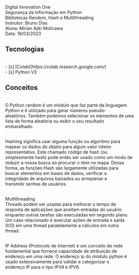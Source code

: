 <br>  Digital Innovation One 
<br>  Segurança da Informação em Python
<br>  Bibliotecas Random, Hash e Multithreading
<br>  Instrutor:  Bruno Dias
<br>  Aluna: Mirian Ajiki Molicawa
<br>  Data: 18/03/2023

<p>

<h2> Tecnologias </h2>
<br> - [x] [Colab](https://colab.research.google.com/)
<br> - [x] Python V3 


<h2> Conceitos </h2> 
<p>
<br>O Python random é um módulo que faz parte da linguagem <br>Python e é utilizado para gerar números pseudo-<br>aleatórios. Também podemos selecionar os elementos de uma <br>lista de forma aleatória ou exibir o seu resultado <br>embaralhado.
<p>
<br>Hashing significa usar alguma função ou algoritmo para <br>mapear os dados do objeto para algum valor inteiro <br>representativo. Este chamado código de hash (ou <br>simplesmente hash) pode então ser usado como um modo de <br>reduzir a nossa busca ao procurar o item no mapa. Dessa <br>forma, as funções Hash são largamente utilizadas para <br>buscar elementos em bases de dados, verificar a <br>integridade de arquivos baixados ou armazenar e <br>transmitir senhas de usuários.
<p>
<br>Multithreading
<br>Threads podem ser usadas para melhorar o tempo de <br>resposta de aplicações que aceitam entradas do usuário <br>enquanto outras tarefas são executadas em segundo plano. <br>Um caso relacionado é executar ações de entrada e saída <br>(I/O) em uma thread paralelamente a cálculos em outra <br>thread.
<p>
<br>IP Address (Protocolo de Internet) é um conceito de rede <br>fundamental que fornece capacidade de atribuição de <br>endereço em uma rede. O endereço ip do módulo python é <br>usado extensivamente para validar e categorizar o <br>endereço IP para o tipo IPV4 e IPV6.
